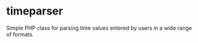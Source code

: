 timeparser
==========

Simple PHP class for parsing time values entered by users in a wide range of formats.
